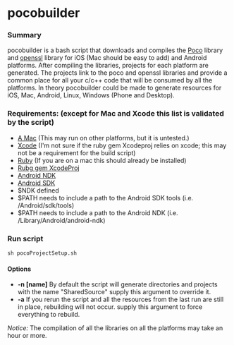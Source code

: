 # pocobuilder

### Summary
pocobuilder is a bash script that downloads and compiles the [Poco](http://pocoproject.org) library and [openssl](http://www.openssl.org) library for iOS (Mac should be easy to add) and Android platforms. After compiling the libraries, projects for each platform are generated. The projects link to the poco and openssl libraries and provide a common place for all your c/c++ code that will be consumed by all the platforms. In theory pocobuilder could be made to generate resources for iOS, Mac, Android, Linux, Windows (Phone and Desktop).

### Requirements: (except for Mac and Xcode this list is validated by the script)
* [A Mac](http://store.apple.com/us/mac) (This may run on other platforms, but it is untested.)
* [Xcode](https://itunes.apple.com/us/app/xcode/id497799835?mt=12) (I'm not sure if the ruby gem Xcodeproj relies on xcode; this may not be a requirement for the build script)
* [Ruby](https://www.ruby-lang.org/en/downloads/) (If you are on a mac this should already be installed)
* [Rubg gem XcodeProj](https://github.com/CocoaPods/Xcodeproj)
* [Android NDK](https://developer.android.com/tools/sdk/ndk/)
* [Android SDK](https://developer.android.com/sdk/index.html)
* $NDK defined
* $PATH needs to include a path to the Android SDK tools (i.e. /Android/sdk/tools)
* $PATH needs to include a path to the Android NDK (i.e. /Library/Android/android-ndk)

### Run script

`sh pocoProjectSetup.sh`

#### Options

* **\-n [name]** By default the script will generate directories and projects with the name "SharedSource" supply this argument to override it.
* **\-a** If you rerun the script and all the resources from the last run are still in place, rebuilding will not occur. supply this argument to force everything to rebuild.

*Notice:* The compilation of all the libraries on all the platforms may take an hour or more.
